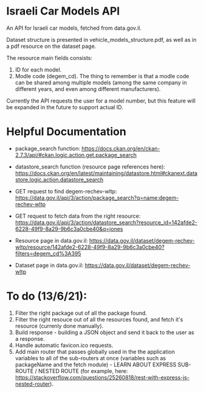 # Israeli Car Models API
An API for Israeli car models, fetched from data.gov.il.

Dataset structure is presented in vehicle_models_structure.pdf,
as well as in a pdf resource on the dataset page.

The resource main fields consists:
1) ID for each model.
2) Modle code (degem_cd).
The thing to remember is that a modle code can be shared among multiple models (among the same company in different years,
and even among different manufacturers).

Currently the API requests the user for a model number, but this feature will be expanded in the future to support actual ID.

# Helpful Documentation
- package_search function:
https://docs.ckan.org/en/ckan-2.7.3/api/#ckan.logic.action.get.package_search

- datastore_search function (resource page references here):
https://docs.ckan.org/en/latest/maintaining/datastore.html#ckanext.datastore.logic.action.datastore_search

- GET request to find degem-rechev-wltp:
https://data.gov.il/api/3/action/package_search?q=name:degem-rechev-wltp

- GET request to fetch data from the right resource:
https://data.gov.il/api/3/action/datastore_search?resource_id=142afde2-6228-49f9-8a29-9b6c3a0cbe40&q=jones

- Resource page in data.gov.il:
https://data.gov.il/dataset/degem-rechev-wltp/resource/142afde2-6228-49f9-8a29-9b6c3a0cbe40?filters=degem_cd%3A395

- Dataset page in data.gov.il:
https://data.gov.il/dataset/degem-rechev-wltp

# To do (13/6/21):
1) Filter the right package out of all the package found.
2) Filter the right resouce out of all the resources found, and fetch it's resource (currenly done manually).
3) Build response - building a JSON object and send it back to the user as a response.
3) Handle automatic favicon.ico requests.
4) Add main router that passes globally used in the the application variables to all of the sub-routers at once 
    (variables such as packageName and the fetch module) - LEARN ABOUT EXPRESS SUB-ROUTE / NESTED ROUTE (for example, 
    here: https://stackoverflow.com/questions/25260818/rest-with-express-js-nested-router).
